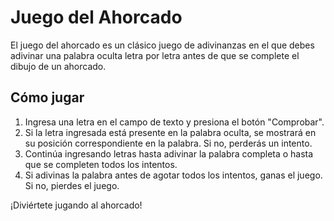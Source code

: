 # Juego del Ahorcado

El juego del ahorcado es un clásico juego de adivinanzas en el que debes adivinar una palabra oculta letra por letra antes de que se complete el dibujo de un ahorcado.

## Cómo jugar

1. Ingresa una letra en el campo de texto y presiona el botón "Comprobar".
2. Si la letra ingresada está presente en la palabra oculta, se mostrará en su posición correspondiente en la palabra. Si no, perderás un intento.
3. Continúa ingresando letras hasta adivinar la palabra completa o hasta que se completen todos los intentos.
4. Si adivinas la palabra antes de agotar todos los intentos, ganas el juego. Si no, pierdes el juego.

¡Diviértete jugando al ahorcado!
